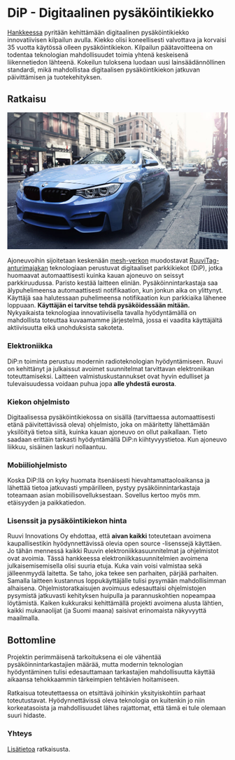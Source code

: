 # DiP - Digitaalinen pysäköintikiekko

[Hankkeessa](http://www.hel.fi/www/helsinki/fi/kaupunki-ja-hallinto/strategia-ja-talous/innovaatiorahasto/hankkeet-2015/digitaalinen-pysakointikiekko) pyritään kehittämään digitaalinen pysäköintikiekko innovatiivisen kilpailun avulla. Kiekko olisi koneellisesti valvottava ja korvaisi 35 vuotta käytössä olleen pysäköintikiekon. Kilpailun päätavoitteena on todentaa teknologian mahdollisuudet toimia yhtenä keskeisenä liikennetiedon lähteenä. Kokeilun tuloksena luodaan uusi lainsäädännöllinen standardi, mikä mahdollistaa digitaalisen pysäköintikiekon jatkuvan päivittämisen ja tuotekehityksen.

## Ratkaisu
![](https://raw.githubusercontent.com/ruuvi/parking-disc/master/dip.jpg)

Ajoneuvoihin sijoitetaan keskenään [mesh-verkon](https://en.wikipedia.org/wiki/Mesh_networking) muodostavat [RuuviTag-anturimajakan](https://github.com/ruuvi/brand/raw/master/ruuvitag_factsheet_2015/ruuvitag_factsheet_2015.pdf) teknologiaan perustuvat digitaaliset parkkikiekot (DiP), jotka huomaavat automaattisesti kuinka kauan ajoneuvo on seissyt parkkiruudussa. Paristo kestää laitteen eliniän. Pysäköinnintarkastaja saa älypuhelimeensa automaattisesti notifikaation, kun jonkun aika on ylittynyt. Käyttäjä saa halutessaan puhelimeensa notifikaation kun parkkiaika lähenee loppuaan. **Käyttäjän ei tarvitse tehdä pysäköidessään mitään.** Nykyaikaista teknologiaa innovatiivisella tavalla hyödyntämällä on mahdollista toteuttaa kuvaamamme järjestelmä, jossa ei vaadita käyttäjältä aktiivisuutta eikä unohduksista sakoteta.

### Elektroniikka
DiP:n toiminta perustuu modernin radioteknologian hyödyntämiseen. Ruuvi on kehittänyt ja julkaissut avoimet suunnitelmat tarvittavan elektroniikan toteuttamiseksi. Laitteen valmistuskustannukset ovat hyvin edulliset ja tulevaisuudessa voidaan puhua jopa **alle yhdestä eurosta**.

### Kiekon ohjelmisto
Digitaalisessa pysäköintikiekossa on sisällä (tarvittaessa automaattisesti etänä päivitettävissä oleva) ohjelmisto, joka on määritetty lähettämään yksilöityä tietoa siitä, kuinka kauan ajoneuvo on ollut paikallaan. Tieto saadaan erittäin tarkasti hyödyntämällä DiP:n kiihtyvyystietoa. Kun ajoneuvo liikkuu, sisäinen laskuri nollaantuu.

### Mobiiliohjelmisto
Koska DiP:llä on kyky huomata itsenäisesti hievahtamattaoloaikansa ja lähettää tietoa jatkuvasti ympärilleen, pystyy pysäköinnintarkastaja toteamaan asian mobiilisovelluksestaan. Sovellus kertoo myös mm. etäisyyden ja paikkatiedon.

### Lisenssit ja pysäköintikiekon hinta
Ruuvi Innovations Oy ehdottaa, että **aivan kaikki** toteutetaan avoimena kaupallisestikin hyödynnettävissä olevia open source -lisenssejä käyttäen. Jo tähän mennessä kaikki Ruuvin elektroniikkasuunnitelmat ja ohjelmistot ovat avoimia. Tässä hankkeessa elektroniikkasuunnitelmien avoimena julkaisemisemisella olisi suuria etuja. Kuka vain voisi valmistaa sekä jälleenmyydä laitetta. Se taho, joka tekee sen parhaiten, pärjää parhaiten. Samalla laitteen kustannus loppukäyttäjälle tulisi pysymään mahdollisimman alhaisena. Ohjelmistoratkaisujen avoimuus edesauttaisi ohjelmistojen pysymistä jatkuvasti kehityksen huipulla ja parannuskohtien nopeampaa löytämistä. Kaiken kukkuraksi kehittämällä projekti avoimena alusta lähtien, kaikki mukanaolijat (ja Suomi maana) saisivat erinomaista näkyvyyttä maailmalla.

## Bottomline
Projektin perimmäisenä tarkoituksena ei ole vähentää pysäköinnintarkastajien määrää, mutta modernin teknologian hyödyntäminen tulisi edesauttamaan tarkastajien mahdollisuutta käyttää aikaansa tehokkaammin tärkeimpien tehtävien hoitamiseen.

Ratkaisua toteutettaessa on etsittävä joihinkin yksityiskohtiin parhaat toteutustavat. Hyödynnettävissä oleva teknologia on kuitenkin jo niin korkeatasoista ja mahdollisuudet lähes rajattomat, että tämä ei tule olemaan suuri hidaste.

### Yhteys
[Lisätietoa](info@ruuvi.com) ratkaisusta.